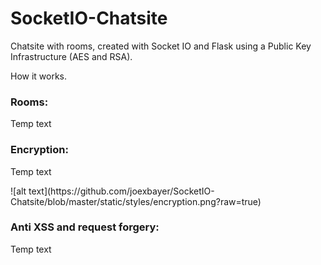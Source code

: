 # SocketIO-Chatsite
Chatsite with rooms, created with Socket IO and Flask using a Public Key Infrastructure (AES and RSA).

<p>How it works.</p>

<h3>Rooms: </h3>
<p> Temp text </p>

<h3>Encryption: </h3>
<p> Temp text </p>
![alt text](https://github.com/joexbayer/SocketIO-Chatsite/blob/master/static/styles/encryption.png?raw=true)

<h3>Anti XSS and request forgery: </h3>
<p> Temp text </p>


